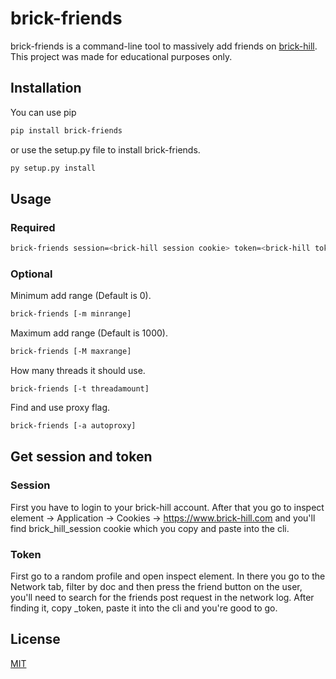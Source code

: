 # brick-friends
brick-friends is a command-line tool to massively add friends on [brick-hill](https://www.brick-hill.com/). This project was made for educational purposes only.
## Installation
You can use pip
```bash
pip install brick-friends
```
or use the setup.py file to install brick-friends.
```bash
py setup.py install
```
## Usage
### Required
```bash
brick-friends session=<brick-hill session cookie> token=<brick-hill token>
```
### Optional
Minimum add range (Default is 0).
```bash
brick-friends [-m minrange]
```
Maximum add range (Default is 1000).
```bash
brick-friends [-M maxrange]
```
How many threads it should use.
```
brick-friends [-t threadamount]
```
Find and use proxy flag.
```bash
brick-friends [-a autoproxy]
```
## Get session and token
### Session
First you have to login to your brick-hill account. After that you go to inspect element -> Application -> Cookies -> https://www.brick-hill.com and you'll find brick_hill_session cookie which you copy and paste into the cli.
### Token
First go to a random profile and open inspect element. In there you go to the Network tab, filter by doc and then press the friend button on the user, you'll need to search for the friends post request in the network log. After finding it, copy _token, paste it into the cli and you're good to go.
## License
[MIT](https://choosealicense.com/licenses/mit/)
